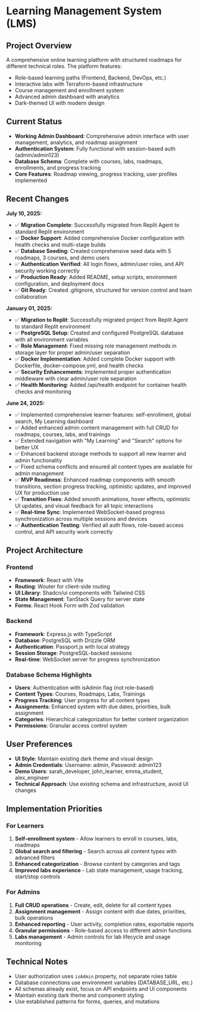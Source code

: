 # Learning Management System (LMS)

## Project Overview
A comprehensive online learning platform with structured roadmaps for different technical roles. The platform features:
- Role-based learning paths (Frontend, Backend, DevOps, etc.)
- Interactive labs with Terraform-based infrastructure
- Course management and enrollment system
- Advanced admin dashboard with analytics
- Dark-themed UI with modern design

## Current Status
- **Working Admin Dashboard**: Comprehensive admin interface with user management, analytics, and roadmap assignment
- **Authentication System**: Fully functional with session-based auth (admin/admin123)
- **Database Schema**: Complete with courses, labs, roadmaps, enrollments, and progress tracking
- **Core Features**: Roadmap viewing, progress tracking, user profiles implemented

## Recent Changes
**July 10, 2025:**
- ✅ **Migration Complete**: Successfully migrated from Replit Agent to standard Replit environment
- ✅ **Docker Support**: Added comprehensive Docker configuration with health checks and multi-stage builds
- ✅ **Database Seeding**: Created comprehensive seed data with 5 roadmaps, 3 courses, and demo users
- ✅ **Authentication Verified**: All login flows, admin/user roles, and API security working correctly
- ✅ **Production Ready**: Added README, setup scripts, environment configuration, and deployment docs
- ✅ **Git Ready**: Created .gitignore, structured for version control and team collaboration

**January 01, 2025:**
- ✅ **Migration to Replit**: Successfully migrated project from Replit Agent to standard Replit environment
- ✅ **PostgreSQL Setup**: Created and configured PostgreSQL database with all environment variables
- ✅ **Role Management**: Fixed missing role management methods in storage layer for proper admin/user separation
- ✅ **Docker Implementation**: Added complete Docker support with Dockerfile, docker-compose.yml, and health checks
- ✅ **Security Enhancements**: Implemented proper authentication middleware with clear admin/user role separation
- ✅ **Health Monitoring**: Added /api/health endpoint for container health checks and monitoring

**June 24, 2025:**
- ✅ Implemented comprehensive learner features: self-enrollment, global search, My Learning dashboard
- ✅ Added enhanced admin content management with full CRUD for roadmaps, courses, labs, and trainings
- ✅ Extended navigation with "My Learning" and "Search" options for better UX
- ✅ Enhanced backend storage methods to support all new learner and admin functionality
- ✅ Fixed schema conflicts and ensured all content types are available for admin management
- ✅ **MVP Readiness**: Enhanced roadmap components with smooth transitions, section progress tracking, optimistic updates, and improved UX for production use
- ✅ **Transition Fixes**: Added smooth animations, hover effects, optimistic UI updates, and visual feedback for all topic interactions
- ✅ **Real-time Sync**: Implemented WebSocket-based progress synchronization across multiple sessions and devices
- ✅ **Authentication Testing**: Verified all auth flows, role-based access control, and API security work correctly

## Project Architecture

### Frontend
- **Framework**: React with Vite
- **Routing**: Wouter for client-side routing
- **UI Library**: Shadcn/ui components with Tailwind CSS
- **State Management**: TanStack Query for server state
- **Forms**: React Hook Form with Zod validation

### Backend
- **Framework**: Express.js with TypeScript
- **Database**: PostgreSQL with Drizzle ORM
- **Authentication**: Passport.js with local strategy
- **Session Storage**: PostgreSQL-backed sessions
- **Real-time**: WebSocket server for progress synchronization

### Database Schema Highlights
- **Users**: Authentication with isAdmin flag (not role-based)
- **Content Types**: Courses, Roadmaps, Labs, Trainings
- **Progress Tracking**: User progress for all content types
- **Assignments**: Enhanced system with due dates, priorities, bulk assignment
- **Categories**: Hierarchical categorization for better content organization
- **Permissions**: Granular access control system

## User Preferences
- **UI Style**: Maintain existing dark theme and visual design
- **Admin Credentials**: Username: admin, Password: admin123
- **Demo Users**: sarah_developer, john_learner, emma_student, alex_engineer
- **Technical Approach**: Use existing schema and infrastructure, avoid UI changes

## Implementation Priorities

### For Learners
1. **Self-enrollment system** - Allow learners to enroll in courses, labs, roadmaps
2. **Global search and filtering** - Search across all content types with advanced filters
3. **Enhanced categorization** - Browse content by categories and tags
4. **Improved labs experience** - Lab state management, usage tracking, start/stop controls

### For Admins
1. **Full CRUD operations** - Create, edit, delete for all content types
2. **Assignment management** - Assign content with due dates, priorities, bulk operations
3. **Enhanced reporting** - User activity, completion rates, exportable reports
4. **Granular permissions** - Role-based access to different admin functions
5. **Labs management** - Admin controls for lab lifecycle and usage monitoring

## Technical Notes
- User authorization uses `isAdmin` property, not separate roles table
- Database connections use environment variables (DATABASE_URL, etc.)
- All schemas already exist, focus on API endpoints and UI components
- Maintain existing dark theme and component styling
- Use established patterns for forms, queries, and mutations